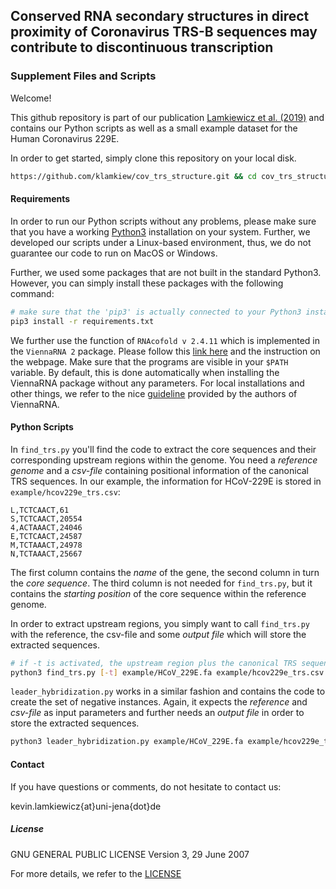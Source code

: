 ## Conserved RNA secondary structures in direct proximity of Coronavirus TRS-B sequences may contribute to discontinuous transcription

### Supplement Files and Scripts

Welcome!

This github repository is part of our publication [Lamkiewicz et al. (2019)](https://www.tobepublished.com) and contains
our Python scripts as well as a small example dataset for the Human Coronavirus 229E.

In order to get started, simply clone this repository on your local disk.

```bash
https://github.com/klamkiew/cov_trs_structure.git && cd cov_trs_structure/
```

#### Requirements

In order to run our Python scripts without any problems, please make sure that you have a working
[Python3](https://www.python.org/downloads/) installation on your system. Further, we developed
our scripts under a Linux-based environment, thus, we do not guarantee our code to run on
MacOS or Windows.

Further, we used some packages that are not built in the standard Python3. However, 
you can simply install these packages with the following command:

```bash
# make sure that the 'pip3' is actually connected to your Python3 installation.
pip3 install -r requirements.txt
```


We further use the function of `RNAcofold v 2.4.11` which is implemented in
the `ViennaRNA 2` package. Please follow this [link here](https://www.tbi.univie.ac.at/RNA/) 
and the instruction on the webpage. Make sure that the programs are visible in 
your `$PATH` variable. By default, this is done automatically when installing the
ViennaRNA package without any parameters. For local installations and other things,
we refer to the nice [guideline](https://www.tbi.univie.ac.at/RNA/#download) provided
by the authors of ViennaRNA.


#### Python Scripts

In `find_trs.py` you'll find the code to extract the core sequences and their corresponding
upstream regions within the genome. You need a *reference genome* and a *csv-file* containing
positional information of the canonical TRS sequences.
In our example, the information for HCoV-229E is stored in `example/hcov229e_trs.csv`:

```
L,TCTCAACT,61
S,TCTCAACT,20554
4,ACTAAACT,24046
E,TCTCAACT,24587
M,TCTAAACT,24978
N,TCTAAACT,25667
```
The first column contains the *name* of the gene, the second column in turn the *core sequence*.
The third column is not needed for `find_trs.py`, but it contains the *starting position* of the core sequence
within the reference genome.

In order to extract upstream regions, you simply want to call `find_trs.py` with the reference, the csv-file
and some *output file* which will store the extracted sequences.

```bash
# if -t is activated, the upstream region plus the canonical TRS sequence is extracted
python3 find_trs.py [-t] example/HCoV_229E.fa example/hcov229e_trs.csv example/extracted_seq_hcov229e.fa

```

`leader_hybridization.py` works in a similar fashion and contains the code to create the set of negative 
instances. Again, it expects the *reference* and *csv-file* as input parameters and further needs an *output file*
in order to store the extracted sequences.


```bash
python3 leader_hybridization.py example/HCoV_229E.fa example/hcov229e_trs.csv example/negative_seq_hcov229e.fa

```

#### Contact

If you have questions or comments, do not hesitate to contact us:

kevin.lamkiewicz{at}uni-jena{dot}de

##### License
GNU GENERAL PUBLIC LICENSE Version 3, 29 June 2007

For more details, we refer to the [LICENSE](./blob/master/LICENSE)
